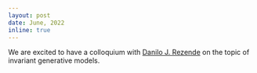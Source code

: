 ```yaml
---
layout: post
date: June, 2022
inline: true
---
```



We are excited to have a colloquium with [Danilo J. Rezende](https://uk.linkedin.com/pub/danilo-jimenez-rezende/a/1a7/203) on the topic of invariant generative models.

<!-- We are excited to release [**causal-learn**](https://causal-learn.readthedocs.io/en/latest/), a Python package for 
causal discovery! -->